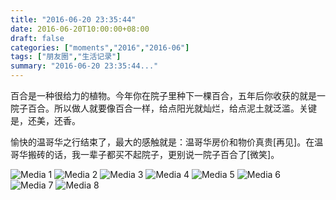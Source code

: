 ```yaml
---
title: "2016-06-20 23:35:44"
date: 2016-06-20T10:00:00+08:00
draft: false
categories: ["moments","2016","2016-06"]
tags: ["朋友圈","生活记录"]
summary: "2016-06-20 23:35:44..."
---
```


百合是一种很给力的植物。今年你在院子里种下一棵百合，五年后你收获的就是一院子百合。所以做人就要像百合一样，给点阳光就灿烂，给点泥土就泛滥。关键是，还美，还香。

愉快的温哥华之行结束了，最大的感触就是：温哥华房价和物价真贵[再见]。在温哥华搬砖的话，我一辈子都买不起院子，更别说一院子百合了[微笑]。

![Media 1](/Moments/photos/2016-06-20/201606202335440.jpg)
![Media 2](/Moments/photos/2016-06-20/201606202335441.jpg)
![Media 3](/Moments/photos/2016-06-20/201606202335443.jpg)
![Media 4](/Moments/photos/2016-06-20/201606202335444.jpg)
![Media 5](/Moments/photos/2016-06-20/201606202335445.jpg)
![Media 6](/Moments/photos/2016-06-20/201606202335446.jpg)
![Media 7](/Moments/photos/2016-06-20/201606202335447.jpg)
![Media 8](/Moments/photos/2016-06-20/201606202335448.jpg)

